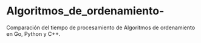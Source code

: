 # Algoritmos_de_ordenamiento-
Comparación del tiempo de procesamiento de Algoritmos de ordenamiento en Go, Python y C++.

